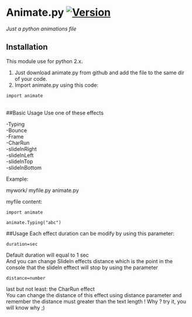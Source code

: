 # Animate.py [![Version](https://img.shields.io/badge/current%20version-1-red.svg)](https://github.com/ZeroX-DG/Animate.py/tree/master/src/ver_1)
*Just a python animations file*

## Installation
This module use for python 2.x.<br />
1. Just download animate.py from github and add the file to the same dir of your code.<br />
2. Import animate.py using this code: 
```
import animate
```
<br />
##Basic Usage
Use one of these effects<br />

  -Typing<br />
  -Bounce<br />
  -Frame<br />
  -CharRun<br />
  -slideInRight<br />
  -slideInLeft<br />
  -slideInTop<br />
  -slideInBottom<br />

Example:

mywork/
  myfile.py
  animate.py

myfile content:

```
import animate

animate.Typing("abc")
```

##Usage
Each effect duration can be modify by using this parameter:
```
duration=sec
```
Default duration will equal to 1 sec <br />
And you can change SlideIn effects distance which is the point in the console that the slideIn efftect will stop by using the parameter
```
distance=number
```
last but not least: the CharRun effect<br />
You can change the distance of this effect using distance parameter and remember the distance must greater than the text length ! Why ? try it, you will know why ;)
